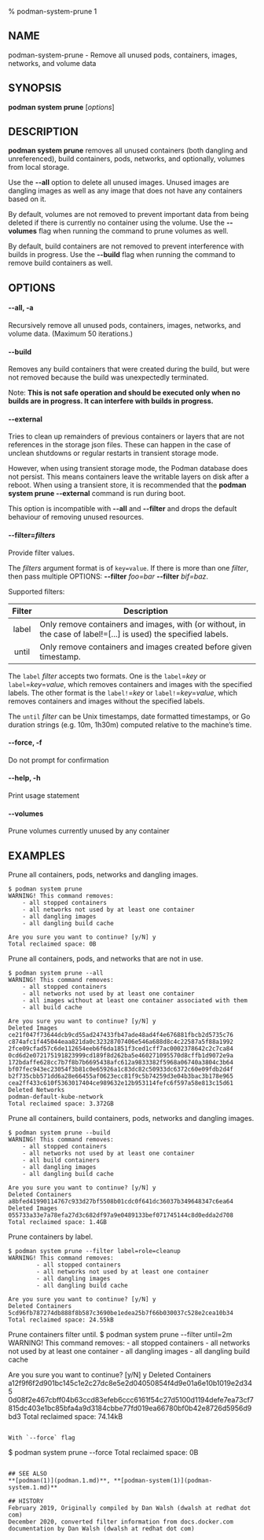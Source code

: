 % podman-system-prune 1

## NAME
podman\-system\-prune - Remove all unused pods, containers, images, networks, and volume data

## SYNOPSIS
**podman system prune** [*options*]

## DESCRIPTION
**podman system prune** removes all unused containers (both dangling and unreferenced), build containers, pods, networks, and optionally, volumes from local storage.

Use the **--all** option to delete all unused images.  Unused images are dangling images as well as any image that does not have any containers based on it.

By default, volumes are not removed to prevent important data from being deleted if there is currently no container using the volume. Use the **--volumes** flag when running the command to prune volumes as well.

By default, build containers are not removed to prevent interference with builds in progress. Use the **--build** flag when running the command to remove build containers as well.

## OPTIONS
#### **--all**, **-a**

Recursively remove all unused pods, containers, images, networks, and volume data. (Maximum 50 iterations.)

#### **--build**

Removes any build containers that were created during the build, but were not removed because the build was unexpectedly terminated.

Note: **This is not safe operation and should be executed only when no builds are in progress. It can interfere with builds in progress.**

#### **--external**

Tries to clean up remainders of previous containers or layers that are not references in the storage json files. These can happen in the case of unclean shutdowns or regular restarts in transient storage mode.

However, when using transient storage mode, the Podman database does not persist. This means containers leave the writable layers on disk after a reboot. When using a transient store, it is recommended that the **podman system prune --external** command is run during boot.

This option is incompatible with **--all** and **--filter** and drops the default behaviour of removing unused resources.

#### **--filter**=*filters*

Provide filter values.

The *filters* argument format is of `key=value`. If there is more than one *filter*, then pass multiple OPTIONS: **--filter** *foo=bar* **--filter** *bif=baz*.

Supported filters:

| Filter | Description                                                                                                     |
|:------:|-----------------------------------------------------------------------------------------------------------------|
| label  | Only remove containers and images, with (or without, in the case of label!=[...] is used) the specified labels. |
| until  | Only remove containers and images created before given timestamp.                                               |

The `label` *filter* accepts two formats. One is the `label`=*key* or `label`=*key*=*value*, which removes containers and images with the specified labels. The other format is the `label!`=*key* or `label!`=*key*=*value*, which removes containers and images without the specified labels.

The `until` *filter* can be Unix timestamps, date formatted timestamps, or Go duration strings (e.g. 10m, 1h30m) computed relative to the machine’s time.

#### **--force**, **-f**

Do not prompt for confirmation

#### **--help**, **-h**

Print usage statement

#### **--volumes**

Prune volumes currently unused by any container

## EXAMPLES

Prune all containers, pods, networks and dangling images.
```
$ podman system prune
WARNING! This command removes:
	- all stopped containers
	- all networks not used by at least one container
	- all dangling images
	- all dangling build cache

Are you sure you want to continue? [y/N] y
Total reclaimed space: 0B
```

Prune all containers, pods, and networks that are not in use.
```
$ podman system prune --all
WARNING! This command removes:
	- all stopped containers
	- all networks not used by at least one container
	- all images without at least one container associated with them
	- all build cache

Are you sure you want to continue? [y/N] y
Deleted Images
ce21f047f73644dcb9cd55ad247433fb47ade48ad4f4e676881fbcb2d5735c76
c874afc1f445044eaa821da0c32328707406e546a688d8c4c22587a5f88a1992
2fce09cfad57c6de112654eeb6f6da1851f3ced1cff7ac0002378642c2c7ca84
0cd6d2e072175191823999cd189f8d262ba5e460271095570d8cffb1d9072e9a
172bdaffe628cc7b7f8b7b6695438afc612a9833382f5968a06740a3804c3b64
bf07fec943ec23054f3b81c0e65926a1c83dc82c50933dc6372c60e09fdb2d4f
b2f735cbb571dd6a28e66455af0623ecc81f9c5b74259d3e04b3bac3b178e965
cea2ff433c610f5363017404ce989632e12b953114fefc6f597a58e813c15d61
Deleted Networks
podman-default-kube-network
Total reclaimed space: 3.372GB
```

Prune all containers, build containers, pods, networks and dangling images.
```
$ podman system prune --build
WARNING! This command removes:
	- all stopped containers
	- all networks not used by at least one container
	- all build containers
	- all dangling images
	- all dangling build cache

Are you sure you want to continue? [y/N] y
Deleted Containers
a8bfed41990114767c933d27bf5508b01cdc0f641dc36037b349648347c6ea64
Deleted Images
055733a33e7a78efa27d3c682df97a9e0489133bef071745144c8d0edda2d708
Total reclaimed space: 1.4GB
```
Prune containers by label.
```
$ podman system prune --filter label=role=cleanup
WARNING! This command removes:
        - all stopped containers
        - all networks not used by at least one container
        - all dangling images
        - all dangling build cache

Are you sure you want to continue? [y/N] y
Deleted Containers
5cd96fb787274db888f8b587c3690be1edea25b7f66b030037c528e2cea10b34
Total reclaimed space: 24.55kB
```

Prune containers filter until.
$ podman system prune --filter until=2m
WARNING! This command removes:
        - all stopped containers
        - all networks not used by at least one container
        - all dangling images
        - all dangling build cache

Are you sure you want to continue? [y/N] y
Deleted Containers
a12f9f6f2d901bc145c1e2c27dc8e5e2d04050854f4d9e01a6e10b1019e2d345
0d08f2e467cbff04b63ccd83efeb6ccc6161f54c27d5100d1194defe7ea73cf7
815dc403e1bc85bfa4a9d3184cbbe77fd019ea66780bf0b42e8726d5956d9bd3
Total reclaimed space: 74.14kB
```

With `--force` flag
```
$ podman system prune --force
Total reclaimed space: 0B
```

## SEE ALSO
**[podman(1)](podman.1.md)**, **[podman-system(1)](podman-system.1.md)**

## HISTORY
February 2019, Originally compiled by Dan Walsh (dwalsh at redhat dot com)
December 2020, converted filter information from docs.docker.com documentation by Dan Walsh (dwalsh at redhat dot com)

